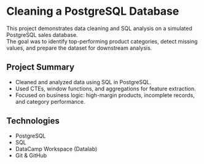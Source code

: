 # Cleaning a PostgreSQL Database

This project demonstrates data cleaning and SQL analysis on a simulated PostgreSQL sales database.  
The goal was to identify top-performing product categories, detect missing values, and prepare the dataset for downstream analysis.

## Project Summary

- Cleaned and analyzed data using SQL in PostgreSQL.
- Used CTEs, window functions, and aggregations for feature extraction.
- Focused on business logic: high-margin products, incomplete records, and category performance.

## Technologies

- PostgreSQL
- SQL
- DataCamp Workspace (Datalab)
- Git & GitHub
